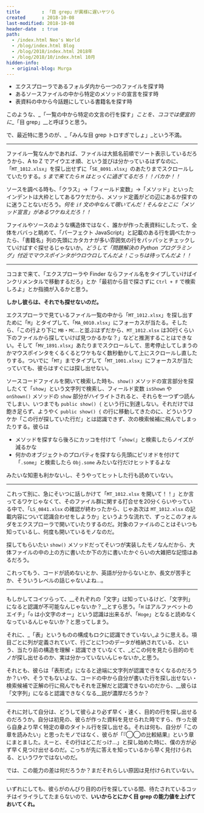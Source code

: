 ```yaml
---
title        : 「目 grep」が異様に遅いヤツら
created      : 2018-10-08
last-modified: 2018-10-08
header-date  : true
path:
  - /index.html Neo's World
  - /blog/index.html Blog
  - /blog/2018/index.html 2018年
  - /blog/2018/10/index.html 10月
hidden-info:
  - original-blog: Murga
---
```


- エクスプローラであるフォルダ内から一つのファイルを探す時
- あるソースファイルの中から特定のメソッドの宣言を探す時
- 表資料の中から今話題にしている書籍名を探す時

このような、_「一覧の中から特定の文言の行を探す」_ことを、ココでは便宜的に__「目 grep」__と呼ぼうと思う。

で、最近特に思うのが、_「みんな目 grep トロすぎでしょ」_という不満。

---

ファイル一覧なんかであれば、ファイルは大抵名前順でソート表示しているだろうから、A to Z でアイウエオ順、という並びは分かっているはずなのに、「`MT_1012.xlsx`」を探し出せずに「`SE_8091.xlsx`」のあたりまでスクロールしていたりする。_`S` まで来てたら `M` はとっくに過ぎてるだろ！！バカか！！_

ソースを調べる時も、「クラス」→「フィールド変数」→「メソッド」といったインデントは大枠としてあるワケだから、メソッド定義がどの辺にあるか探すのに迷うことないだろう。_何を `if` 文の中なんて覗いてんだ！そんなとこに「メソッド宣言」があるワケねえだろ！！_

ファイルやソースのような構造体ではなく、誰かが作った表資料にしたって、全体をババっと眺めて、「パーフェクト JavaScript」と記載のある行を調べたかったら、「書籍名」列の先頭にカタカナが多い雰囲気の行をパッパッとチェックしていけばすぐ探せるじゃないか。_どうして「問題解決の Python プログラミング」付近でマウスポインタがウロウロしてんだよ！こっちは待ってんだよ！！_

---

ココまで来て、「エクスプローラや Finder ならファイル名をタイプしていけばインクリメンタルで移動するだろ」とか「最初から目で探さずに `Ctrl + F` で検索しろよ」とか指摘が入るかと思う。

__しかし彼らは、それでも探せないのだ。__

エクスプローラで見ているファイル一覧の中から「`MT_1012.xlsx`」を探し出すために「`M`」とタイプして、「`MA_0010.xlsx`」にフォーカスが当たる。そしたら、「この行より下に `MB`・`MC`…と並ぶはずだから、`MT_1012.xlsx` は30行くらい下のファイルから探していけば見つかるかな？」などと推測することはできない。そして「`MV_1891.xlsx`」あたりまでスクロールして、思考停止してしまうのかマウスポインタをくるくるとワケもなく数秒動かして上にスクロールし直したりする。ついでに「`MT`」までタイプして「`MT_1001.xlsx`」にフォーカスが当たっていても、彼らはすぐには探し出せない。

ソースコードファイルを開いて検索した時も、`show()` メソッドの宣言部分を探したくて「`show`」という文字列で検索し、フィールド変数 `isShown` や `onShown()` メソッドの `show` 部分がハイライトされると、それらを一つずつ読んでしまい、いつまでも `public show() {` という行に到達しない。それだけでは飽き足らず、ようやく `public show() {` の行に移動してきたのに、どういうワケか「この行が探していた行だ」とは認識できず、次の検索候補に飛んでしまったりする。彼らは

- メソッドを探すなら後ろにカッコを付けて「`show(`」と検索したらノイズが減るかな
- 何かのオブジェクトのプロパティを探すなら先頭にピリオドを付けて「`.some`」と検索したら `Obj.some` みたいな行だけヒットするよな

みたいな知恵も利かないし、そうやってヒットした行も読めていない。

---

これって別に、急にそいつに話しかけて「`MT_1012.xlsx` を開いて！！」とか言ってるワケじゃなくて、そのファイル群に関する打合せを20分くらいやっている中で、「`LS_0841.xlsx` の確認が終わったから、じゃあ次は `MT_1012.xlsx` の記載内容について認識合わせをしようか」というような流れで、ずっとこのフォルダをエクスプローラで開いていたりするのだ。対象のファイルのことはそいつも知っているし、何度も開いているモノなのだ。

探してもらいたい `show()` メソッドだってそいつが実装したモノなんだから、大体ファイルの中の上の方に書いたか下の方に書いたかぐらいの大雑把な記憶はあるだろう。

これってもう、コードが読めないとか、英語が分からないとか、長文が苦手とか、そういうレベルの話じゃないよね…。

---

もしかしてコイツらって、__それぞれの「文字」は知っているけど、「文字列」になると認識が不可能なんじゃないか？__とすら思う。「`H` はアルファベットのエイチ」「`o` は小文字のオー」という認識は出来るが、「`Hoge`」となると読めなくなっているんじゃないか？と思ってしまう。

それに、_「表」というものの構成もロクに認識できていない_ように思える。項目ごとに列が定義されていて、行ごとに1つのデータが格納されている、という、当たり前の構造を理解・認識できていなくて、_どこの何を見たら目的のモノが探し出せるのか、実は分かっていないんじゃないか_と思う。

それとも、彼らは「表形式」になると途端に文字列が認識できなくなるのだろうか？いや、そうでもないよな、コードの中から自分が書いた行を探し出せない・検索候補で正解の行に飛んでもそれを正解だと認識できないのだから、__彼らは「文字列」になると認識できなくなる__説が濃厚だろうか？

---

それに対して自分は、どうして彼らより必ず早く・速く、目的の行を探し出せるのだろうか。自分は初見の、彼らが作った資料を見せられた時ですら、作った彼ら自身より早く特定の章のタイトル行を探し出せる。それは何も、自分が「この章を読みたい」と思ったモノではなく、彼らが「『◯◯の比較結果』という章にまとました。えーと、その行はどこだっけ…」と探し始めた時に、僕の方が必ず早く見つけ出せるのだ。こっちが先に答えを知っているから早く見付けられる、というワケではないのだ。

では、この能力の差は何だろうか？まだそれらしい原因は見付けられていない。

---

いずれにしても、彼らがのんびり目的の行を探している間、待たされているコッチはイライラしてたまらないので、__いいからとにかく目 grep の能力値を上げておいてくれ。__
